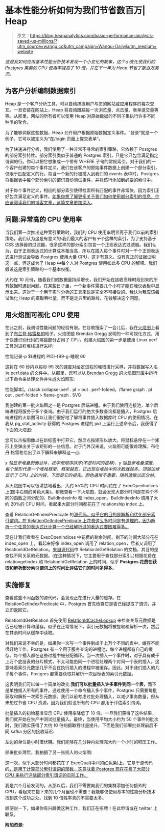 # 基本性能分析如何为我们节省数百万| Heap

> 原文：<https://blog.heapanalytics.com/basic-performance-analysis-saved-us-millions/?utm_source=wanqu.co&utm_campaign=Wanqu+Daily&utm_medium=website>

*这是我如何应用基本性能分析技术发现一个小变化的故事，这个小变化使我们的 Postgres 集群的 CPU 使用率提高了 10 倍，并在下一年为 Heap 节省了数百万美元。*

## 为客户分析编制数据索引

Heap 是一个客户分析工具，可以自动捕捉用户与您的网站或应用程序的每次交互。一旦安装在网站上，Heap 将自动跟踪每一次浏览量、点击量、表单提交量等等。从那里，网站的所有者可以使用 Heap 对原始数据的不同子集执行许多不同种类的聚合。

为了能够洞察这些数据，Heap 允许用户根据原始数据定义事件。“登录”就是一个例子，它可以被定义为“在/login 页面上提交表单”。

为了快速进行分析，我们使用了一种非常不寻常的索引策略，它依赖于 Postgres 的部分索引特性。部分索引类似于普通的 Postgres 索引，只是它只包含满足指定谓词的行。你可以把它想象成一个带有 WHERE 子句的常规索引。对于我们的一个客户创建的每个事件定义，我们在该客户的原始事件数据上创建一个部分索引，仅限于匹配定义的行。每当一个新的行被插入到我们的 events 表中时，Postgres 将根据表中每个部分索引的谓词自动测试事件，并将该行添加到必要的索引中。

对于每个事件定义，相应的部分索引使得检索所有匹配的事件非常快，因为索引正好包含满足定义的事件。[如果你想了解更多关于我们如何使用部分索引的信息，你应该阅读我们的博客文章，这篇文章更加深入](https://qa.fictive-heap.net/blog/running-10-million-postgresql-indexes-in-production)。

## 问题:异常高的 CPU 使用率

当我们第一次推出这种索引策略时，我们的 CPU 使用率明显高于我们以前的索引策略。我们认为这是有意义的:我们最大的客户有*千*个这样的索引，为了支持基于 CSS 选择器的过滤器，很多这样的部分索引包含一个正则表达式过滤器。我们认为，由于正则表达式的计算成本相当高，所以在插入每个事件时对一千个正则表达式进行测试会导致 Postgres 使用大量 CPU，这才有意义。没有真正的证据证明这一点，但这成为了 Heap 中每个人对 Postgres 使用如此多 CPU 的解释。我们假设这是索引策略的一个基本权衡。

大约在 10 月份，随着我们的数据量持续增长，我们开始在接收高峰时段到来的所有数据时遇到问题。在某些日子里，一个新事件需要几个小时才能在堆仪表板中显示出来。这对于一个用于实时分析的工具来说是完全不可接受的。我认为我应该尝试优化 Heap 的摄取吞吐量，而不是走典型的路线，花钱解决这个问题。

## 用火焰图可视化 CPU 使用

在此之前，我调试性能问题的经验有限。在谷歌搜索了一会儿后，我在[火焰图](http://www.brendangregg.com/flamegraphs.html)上看到了[布兰登·格雷格的](http://www.brendangregg.com/bio.html)帖子。火焰图是 Brendan Gregg 发明的一种可视化方式，用于快速识别代码的哪些部分占用了 CPU。创建火焰图的第一步是使用 Linux perf 工具对进程堆栈进行采样:

性能记录-p $(进程的 PID)-f99-g-睡眠 60

这将在 60 秒内以每秒 99 次的速度对给定进程的堆栈进行采样，并将数据写入名为 perf.data 的文件中。从那里，您可以从 [Brendan Gregg 的火焰图形库](https://github.com/brendangregg/FlameGraph)中运行以下命令来处理文件并生成火焰图形:

性能脚本|。/stack collapse-perf . pl > out . perf-folded。/flame graph . pl out . perf-folded > flame-graph . SVG

我创建的第一批火焰图之一是 Postgres 后端进程。由于我们使用连接池，单个后端进程将服务于多个查询。由于我们运行的绝大多数查询都是插入，Postgres 后端进程的火焰图可以让我们很好地了解将事件插入数据库时 CPU 的使用情况。在我从 pg_stat_activity 获得的 Postgres 进程的 pid 上运行上述命令后，我获得了下面的火焰图:



您可以点按图像以在新标签中打开它，然后点按矩形以放大。将鼠标悬停在一个矩形上会弹出关于该矩形的一些信息。对于门外汉来说，火焰图可能很难理解。布伦丹·格雷格给出了以下解释来解释这一点:

*x 轴显示堆叠剖面总体，按字母顺序排序(不是时间的推移)，y 轴显示堆叠深度。每个矩形代表一个堆栈框架。框架越宽，它出现在堆栈中的次数就越多。顶部边缘显示了 CPU 上的内容，下面是它的祖先。颜色通常不重要，随机选取以区分帧。*

从火焰图中可以很清楚地看出，大约 55%的 CPU 时间花在了 ExecOpenIndices 上(图中右侧的黄色大条)。稍微查看一下火焰图，就会发现大部分时间是在两个不同的函数之间分配的，BuildIndexInfo 和 index_open。BuildIndexInfo 调用了大约 20%的 CPU 时间。看起来大部分时间都花在了 relationship index 上。

查看 RelationGetIndexPredicate 的[源代码，似乎它的目的是解析和优化部分索引谓词。在 RelationGetIndexPredicate 上花费这么多时间是有道理的，因为解析一个任意的表达式比计算一个已经解析过的表达式要困难得多。](https://github.com/postgres/postgres/blob/REL9_5_STABLE/src/backend/utils/cache/relcache.c?ts=4#L4109-L4176)

现在让我们看看在 ExecOpenIndices 中花费的剩余时间。剩下的时间大部分花在 index_open 上。看起来好像 index_open 调用了 relation_open，后者又调用了 RelationIdGetRelation。[来自源代码](https://github.com/postgres/postgres/blob/REL9_5_STABLE/src/backend/utils/cache/relcache.c?ts=4#L1715-L1772)中 RelationIdGetRelation 的文档，其目的是查找不同关系的元数据。(在这种情况下，它主要用于查找部分索引。)根据花费在 relationgetindex 和 RelationIdGetRelation 上的时间，似乎 **Postgres 花费在获取和解析部分索引谓词上的时间比评估它们的时间多得多**。

## 实施修复

查看这些不同函数的源代码，会发现正在进行大量的缓存。在 RelationGetIndexPredicate 中，Postgres 首先检查它是否已经提取了谓词，并立即返回它。

RelationIdGetRelation 首先使用 [RelationIdCacheLookup](https://github.com/postgres/postgres/blob/ee6922112e9b3c02b995bd1d838c9a261f060133/src/backend/utils/cache/relcache.c?ts=4#L202-L212) 来检查关系元数据是否已经被计算和缓存。似乎在正常情况下，索引元数据将被提取和解析一次，然后在其余时间从缓存中读取。

对我们来说不幸的是，如果你一次写一个事件到成千上万个不同的表中，缓存不能很好地工作。Postgres 有一个用于服务查询的进程池，每个进程都有自己的缓存。每个插入都在这些过程中被分配循环。当一次插入一个事件时，对于具有成千上万个底层表的分片模式，不太可能由同一个进程处理两个对同一个表的插入。这意味着索引元数据几乎不会在执行插入的进程中被缓存。因此，对于我们插入的几乎每个事件，Postgres 都需要获取并解析一次目标表的索引元数据。

这表明我们可以做一个简单的改变:**我们可以批量插入许多事件到同一个表**，而不是单独插入所有的事件。通过使用一个命令插入多个事件，Postgres 只需要每批获取和解析一次索引元数据。我们以前考虑过批处理插入，以减少事务数量，但从未想过节省 CPU 资源，因为我们假设所有的 CPU 都用于评估索引谓词。

批量插入的初始基准显示 CPU 使用率降低了 10 倍。一旦我们获得了这些结果，我们就开始在生产中测试批量插入。最终，当使用平均大小约为 50 个事件的批次时，我们确实获得了大约 10 倍的摄取吞吐量提升。下面是我们部署批处理前后不同 kafka 分区的接收延迟:



左边的单位是小时潜伏期。我们能够在几分钟内处理完大约一个小时的积压工作。

部署批处理后，我拍摄了另一张插入的火焰图:



这一次，似乎大部分时间都花在了 ExecQual(中间的红色条)上，它基于源代码的[，是用于计算部分索引谓词的函数。这意味着 Postgres 现在花费了大部分 CPU 来执行评估部分索引谓词的实际工作。](https://github.com/postgres/postgres/blob/REL9_5_STABLE/src/backend/executor/execQual.c?ts=4#L5242-L5332)

我是六个月前发现的。从那以后，我们不需要向我们的集群添加任何额外的 CPU，看起来在接下来的几个月里也不需要！我能够仅使用基本的性能分析技术找到这个成功之处。找到 10 倍胜率真的不需要太多。

顺便说一下，如果你有兴趣做这种工作，我们正在招聘！在此申请或在 twitter 上联系。

**附加资源:**





